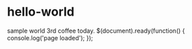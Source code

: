 # hello-world
sample world
3rd coffee today.
$(document).ready(function() { 
console.log('page loaded');
});
